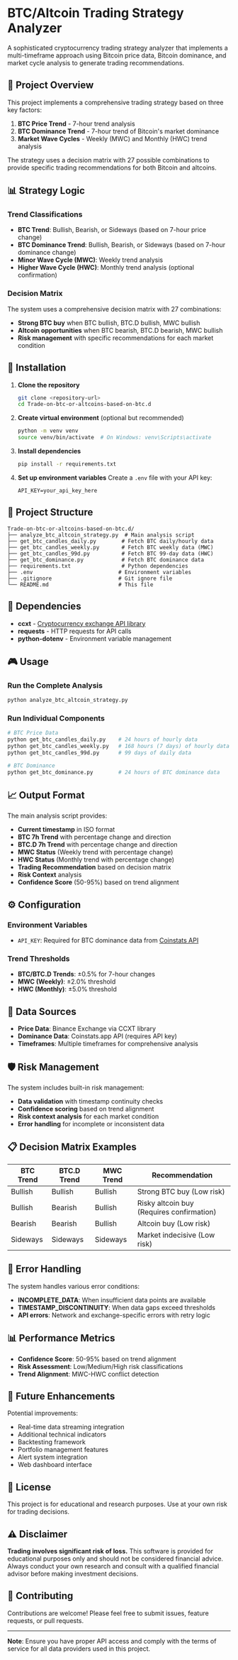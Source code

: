 # BTC/Altcoin Trading Strategy Analyzer

A sophisticated cryptocurrency trading strategy analyzer that implements a multi-timeframe approach using Bitcoin price data, Bitcoin dominance, and market cycle analysis to generate trading recommendations.

## 🎯 Project Overview

This project implements a comprehensive trading strategy based on three key factors:

1. **BTC Price Trend** - 7-hour trend analysis
2. **BTC Dominance Trend** - 7-hour trend of Bitcoin's market dominance
3. **Market Wave Cycles** - Weekly (MWC) and Monthly (HWC) trend analysis

The strategy uses a decision matrix with 27 possible combinations to provide specific trading recommendations for both Bitcoin and altcoins.

## 📊 Strategy Logic

### Trend Classifications

- **BTC Trend**: Bullish, Bearish, or Sideways (based on 7-hour price change)
- **BTC Dominance Trend**: Bullish, Bearish, or Sideways (based on 7-hour dominance change)
- **Minor Wave Cycle (MWC)**: Weekly trend analysis
- **Higher Wave Cycle (HWC)**: Monthly trend analysis (optional confirmation)

### Decision Matrix

The system uses a comprehensive decision matrix with 27 combinations:

- **Strong BTC buy** when BTC bullish, BTC.D bullish, MWC bullish
- **Altcoin opportunities** when BTC bearish, BTC.D bearish, MWC bullish
- **Risk management** with specific recommendations for each market condition

## 🚀 Installation

1. **Clone the repository**

   ```bash
   git clone <repository-url>
   cd Trade-on-btc-or-altcoins-based-on-btc.d
   ```

2. **Create virtual environment** (optional but recommended)

   ```bash
   python -m venv venv
   source venv/bin/activate  # On Windows: venv\Scripts\activate
   ```

3. **Install dependencies**

   ```bash
   pip install -r requirements.txt
   ```

4. **Set up environment variables**
   Create a `.env` file with your API key:
   ```env
   API_KEY=your_api_key_here
   ```

## 📁 Project Structure

```
Trade-on-btc-or-altcoins-based-on-btc.d/
├── analyze_btc_altcoin_strategy.py  # Main analysis script
├── get_btc_candles_daily.py        # Fetch BTC daily/hourly data
├── get_btc_candles_weekly.py       # Fetch BTC weekly data (MWC)
├── get_btc_candles_99d.py          # Fetch BTC 99-day data (HWC)
├── get_btc_dominance.py            # Fetch BTC dominance data
├── requirements.txt                # Python dependencies
├── .env                           # Environment variables
├── .gitignore                     # Git ignore file
└── README.md                      # This file
```

## 🔧 Dependencies

- **ccxt** - [Cryptocurrency exchange API library](https://docs.ccxt.com/#/)
- **requests** - HTTP requests for API calls
- **python-dotenv** - Environment variable management

## 🎮 Usage

### Run the Complete Analysis

```bash
python analyze_btc_altcoin_strategy.py
```

### Run Individual Components

```bash
# BTC Price Data
python get_btc_candles_daily.py    # 24 hours of hourly data
python get_btc_candles_weekly.py   # 168 hours (7 days) of hourly data
python get_btc_candles_99d.py      # 99 days of daily data

# BTC Dominance
python get_btc_dominance.py        # 24 hours of BTC dominance data
```

## 📈 Output Format

The main analysis script provides:

- **Current timestamp** in ISO format
- **BTC 7h Trend** with percentage change and direction
- **BTC.D 7h Trend** with percentage change and direction
- **MWC Status** (Weekly trend with percentage change)
- **HWC Status** (Monthly trend with percentage change)
- **Trading Recommendation** based on decision matrix
- **Risk Context** analysis
- **Confidence Score** (50-95%) based on trend alignment

## ⚙️ Configuration

### Environment Variables

- `API_KEY`: Required for BTC dominance data from [Coinstats API](https://openapi.coinstats.app/login/)

### Trend Thresholds

- **BTC/BTC.D Trends**: ±0.5% for 7-hour changes
- **MWC (Weekly)**: ±2.0% threshold
- **HWC (Monthly)**: ±5.0% threshold

## 🔄 Data Sources

- **Price Data**: Binance Exchange via CCXT library
- **Dominance Data**: Coinstats.app API (requires API key)
- **Timeframes**: Multiple timeframes for comprehensive analysis

## 🛡️ Risk Management

The system includes built-in risk management:

- **Data validation** with timestamp continuity checks
- **Confidence scoring** based on trend alignment
- **Risk context analysis** for each market condition
- **Error handling** for incomplete or inconsistent data

## 📋 Decision Matrix Examples

| BTC Trend | BTC.D Trend | MWC Trend | Recommendation                            |
| --------- | ----------- | --------- | ----------------------------------------- |
| Bullish   | Bullish     | Bullish   | Strong BTC buy (Low risk)                 |
| Bullish   | Bearish     | Bullish   | Risky altcoin buy (Requires confirmation) |
| Bearish   | Bearish     | Bullish   | Altcoin buy (Low risk)                    |
| Sideways  | Sideways    | Sideways  | Market indecisive (Low risk)              |

## 🚨 Error Handling

The system handles various error conditions:

- **INCOMPLETE_DATA**: When insufficient data points are available
- **TIMESTAMP_DISCONTINUITY**: When data gaps exceed thresholds
- **API errors**: Network and exchange-specific errors with retry logic

## 📊 Performance Metrics

- **Confidence Score**: 50-95% based on trend alignment
- **Risk Assessment**: Low/Medium/High risk classifications
- **Trend Alignment**: MWC-HWC conflict detection

## 🔮 Future Enhancements

Potential improvements:

- Real-time data streaming integration
- Additional technical indicators
- Backtesting framework
- Portfolio management features
- Alert system integration
- Web dashboard interface

## 📝 License

This project is for educational and research purposes. Use at your own risk for trading decisions.

## ⚠️ Disclaimer

**Trading involves significant risk of loss.** This software is provided for educational purposes only and should not be considered financial advice. Always conduct your own research and consult with a qualified financial advisor before making investment decisions.

## 🤝 Contributing

Contributions are welcome! Please feel free to submit issues, feature requests, or pull requests.

---

**Note**: Ensure you have proper API access and comply with the terms of service for all data providers used in this project.
